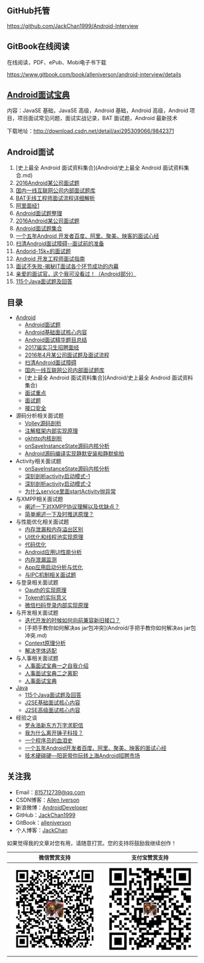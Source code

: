 ## GitHub托管

https://github.com/JackChan1999/Android-Interview

## GitBook在线阅读

在线阅读，PDF、ePub、Mobi电子书下载

https://www.gitbook.com/book/alleniverson/android-interview/details

## [Android面试宝典](http://download.csdn.net/detail/axi295309066/9842371)

内容：JavaSE 基础，JavaSE 高级，Android 基础，Android 高级，Android 项目，项目面试常见问题，面试实战记录，BAT 面试题，Android 最新技术

下载地址：http://download.csdn.net/detail/axi295309066/9842371

## Android面试

1. [史上最全 Android 面试资料集合](Android/史上最全 Android 面试资料集合.md)
2. [2016Android某公司面试题](http://blog.csdn.net/jdsjlzx/article/details/51201925)
3. [国内一线互联网公司内部面试题库](https://github.com/JackyAndroid/AndroidInterview-Q-A/blob/master/README-CN.md)
4. [BAT无线工程师面试流程详细解析](http://blog.csdn.net/axi295309066/article/details/52317615)
5. [阿里面经1](http://blog.csdn.net/axi295309066/article/details/50512835)
6. [ Android面试题整理](http://blog.csdn.net/x605940745/article/category/1808335)
7. [2016Android某公司面试题](http://yuweiguocn.github.io/interview-2016-big-company/)
8. [Android面试题集合](http://blog.csdn.net/axi295309066/article/details/54089310)
9. [一个五年Android 开发者百度、阿里、聚美、映客的面试心经](http://blog.csdn.net/jdsjlzx/article/details/51860422?locationNum=2&fps=1)
10. [扫清Android面试障碍--面试前的准备](http://blog.csdn.net/jdsjlzx/article/details/51424303?locationNum=1&fps=1)
11. [Andorid-15k+的面试题](http://blog.csdn.net/jdsjlzx/article/details/40738053?locationNum=3&fps=1)
12. [Android 开发工程师面试指南](https://github.com/GeniusVJR/LearningNotes)
13. [面试不失败-揭秘IT面试各个环节成功的内幕](https://pan.baidu.com/s/1mhB0aSg?errno=0&errmsg=Auth%20Login%20Sucess&&bduss=&ssnerror=0#list/path=%2F)
14. [亲爱的面试官，这个我可没看过！（Android部分）](http://www.jianshu.com/p/89f19d67b348)
15. [115个Java面试题及回答](https://github.com/snowdream/115-Java-Interview-Questions-and-Answers/tree/master/zh)

## 目录

* [Android](Android/README.md)
  * [Android面试题](Android/Android面试题.md)
  * [Android基础面试核心内容](Android/Android基础面试核心内容.md)
  * [Android面试精华题目总结](Android/Android面试精华题目总结.md)
  * [2017届实习生招聘面经](Android/2017届实习生招聘面经.md)
  * [2016年4月某公司面试题及面试流程](Android/2016年4月某公司面试题及面试流程.md)
  * [扫清Android面试障碍](Android/扫清Android面试障碍.md)
  * [国内一线互联网公司内部面试题库](Android/国内一线互联网公司内部面试题库.md)
  * [史上最全 Android 面试资料集合](Android/史上最全 Android 面试资料集合)
  * [面试重点](Android/面试重点.md)
  * [面试题](Android/面试题.md)
  * [接口安全](Android/接口安全.md)
* 源码分析相关面试题
  * [Volley源码剖析](Android/Volley源码剖析.md)
  * [注解框架内部实现原理](Android/注解框架内部实现原理.md)
  * [okhttp内核剖析](Android/okhttp内核剖析.md)
  * [onSaveInstanceState源码内核分析](Android/onSaveInstanceState源码内核分析.md)
  * [Android源码编译实现静默安装和静默偷拍](Android/Android源码编译实现静默安装和静默偷拍.md)
* Activity相关面试题
  * [onSaveInstanceState源码内核分析](Android/onSaveInstanceState源码内核分析.md)
  * [深刻剖析activity启动模式-1](Android/深刻剖析activity启动模式-1.md)
  * [深刻剖析activity启动模式-2](Android/深刻剖析activity启动模式-2.md)
  * [为什么service里面startActivity抛异常](Android/为什么service里面startActivity抛异常.md)
* 与XMPP相关面试题
  * [阐述一下对XMPP协议理解以及优缺点？](Android/阐述一下对XMPP协议理解以及优缺点？.md)
  * [简单阐述一下及时推送原理？](Android/简单阐述一下及时推送原理？.md)
* 与性能优化相关面试题
  * [内存泄漏和内存溢出区别](Android/与性能优化相关试题一.md)
  * [UI优化和线程池实现原理](Android/与性能优化相关试题二.md)
  * [代码优化](Android/与性能优化相关试题三.md)
  * [Android应用UI性能分析](Android/Android应用UI性能分析.md)
  * [内存泄漏监测](Android/内存泄漏监测.md)
  * [App应用启动分析与优化](Android/App应用启动分析与优化.md)
  * [与IPC机制相关面试题](Android/与IPC机制相关面试题.md)
* 与登录相关面试题
  * [Oauth的实现原理](Android/Oauth的实现原理.md)
  * [Token的实际意义](Android/token的实际意义.md)
  * [微信扫码登录内部实现原理](Android/微信扫码登录内部实现原理.md)
* 与开发相关面试题
  * [迭代开发的时候如何向前兼容新旧接口？](Android/迭代开发的时候如何向前兼容新旧接口？.md)
  * [手把手教你如何解决as jar包冲突](Android/手把手教你如何解决as jar包冲突.md)
  * [Context原理分析](Android/Context原理分析.md)
  * [解决字体适配](Android/解决字体适配.md)
* 与人事相关面试题
  * [人事面试宝典一之自我介绍](HR/人事面试宝典一之自我介绍.md)
  * [人事面试宝典二之离职](HR/人事面试宝典二之离职.md)
  * [人事面试宝典](HR/人事面试宝典.md)
* [Java](Java/README.md)
  * [115个Java面试题及回答](Java/115个Java面试题及回答.md)
  * [J2SE基础面试核心内容](Java/J2SE基础面试核心内容.md)
  * [J2SE高级面试核心内容](Java/J2SE高级面试核心内容.md)
* 经验之谈
  * [罗永浩新东方万字求职信](chapter1/罗永浩新东方万字求职信.md)
  * [我为什么离开锤子科技？](chapter1/我为什么离开锤子科技？.md)
  * [一个程序员的血泪史](chapter1/一个程序员的血泪史.md)
  * [一个五年Android开发者百度、阿里、聚美、映客的面试心经](chapter1/一个五年Android开发者百度、阿里、聚美、映客的面试心经.md)
  * [技术硬碰硬—阳哥带你玩转上海Android招聘市场](Android/技术硬碰硬—阳哥带你玩转上海Android招聘市场.md)


## 关注我

- Email：<815712739@qq.com>
- CSDN博客：[Allen Iverson](http://blog.csdn.net/axi295309066)
- 新浪微博：[AndroidDeveloper](http://weibo.com/u/1848214604?topnav=1&wvr=6&topsug=1&is_all=1)
- GitHub：[JackChan1999](https://github.com/JackChan1999)
- GitBook：[alleniverson](https://www.gitbook.com/@alleniverson)
- 个人博客：[JackChan](https://jackchan1999.github.io/)

如果觉得我的文章对您有用，请随意打赏。您的支持将鼓励我继续创作！

|                  微信赞赏支持                  |                 支付宝赞赏支持                  |
| :--------------------------------------: | :--------------------------------------: |
| <img src="assets/weixin.png" width="300" /> | <img src="assets/支付宝.jpg" width="300" /> |
